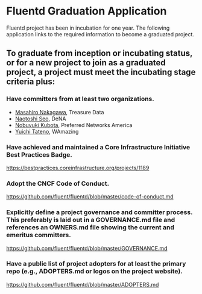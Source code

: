 # Fluentd Graduation Application

Fluentd project has been in incubation for one year. The following application links to the required information to become a graduated project.

## To graduate from inception or incubating status, or for a new project to join as a graduated project, a project must meet the incubating stage criteria plus:

### Have committers from at least two organizations.

- [Masahiro Nakagawa](https://github.com/repeatedly), Treasure Data
- [Naotoshi Seo](https://github.com/sonots), DeNA
- [Nobuyuki Kubota](https://github.com/nobu-k), Preferred Networks America
- [Yuichi Tateno](https://github.com/hotchpotch), WAmazing

### Have achieved and maintained a Core Infrastructure Initiative Best Practices Badge.

https://bestpractices.coreinfrastructure.org/projects/1189

### Adopt the CNCF Code of Conduct.

https://github.com/fluent/fluentd/blob/master/code-of-conduct.md

### Explicitly define a project governance and committer process. This preferably is laid out in a GOVERNANCE.md file and references an OWNERS.md file showing the current and emeritus committers.

https://github.com/fluent/fluentd/blob/master/GOVERNANCE.md

### Have a public list of project adopters for at least the primary repo (e.g., ADOPTERS.md or logos on the project website).

https://github.com/fluent/fluentd/blob/master/ADOPTERS.md
